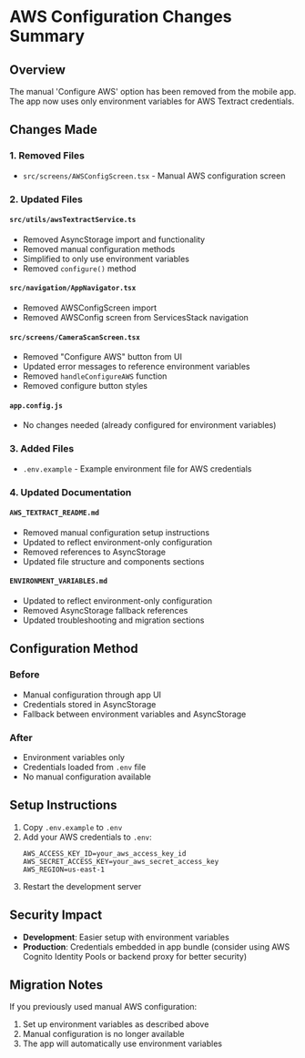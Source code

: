 # AWS Configuration Changes Summary

## Overview

The manual 'Configure AWS' option has been removed from the mobile app. The app now uses only environment variables for AWS Textract credentials.

## Changes Made

### 1. Removed Files

- `src/screens/AWSConfigScreen.tsx` - Manual AWS configuration screen

### 2. Updated Files

#### `src/utils/awsTextractService.ts`

- Removed AsyncStorage import and functionality
- Removed manual configuration methods
- Simplified to only use environment variables
- Removed `configure()` method

#### `src/navigation/AppNavigator.tsx`

- Removed AWSConfigScreen import
- Removed AWSConfig screen from ServicesStack navigation

#### `src/screens/CameraScanScreen.tsx`

- Removed "Configure AWS" button from UI
- Updated error messages to reference environment variables
- Removed `handleConfigureAWS` function
- Removed configure button styles

#### `app.config.js`

- No changes needed (already configured for environment variables)

### 3. Added Files

- `.env.example` - Example environment file for AWS credentials

### 4. Updated Documentation

#### `AWS_TEXTRACT_README.md`

- Removed manual configuration setup instructions
- Updated to reflect environment-only configuration
- Removed references to AsyncStorage
- Updated file structure and components sections

#### `ENVIRONMENT_VARIABLES.md`

- Updated to reflect environment-only configuration
- Removed AsyncStorage fallback references
- Updated troubleshooting and migration sections

## Configuration Method

### Before

- Manual configuration through app UI
- Credentials stored in AsyncStorage
- Fallback between environment variables and AsyncStorage

### After

- Environment variables only
- Credentials loaded from `.env` file
- No manual configuration available

## Setup Instructions

1. Copy `.env.example` to `.env`
2. Add your AWS credentials to `.env`:
   ```env
   AWS_ACCESS_KEY_ID=your_aws_access_key_id
   AWS_SECRET_ACCESS_KEY=your_aws_secret_access_key
   AWS_REGION=us-east-1
   ```
3. Restart the development server

## Security Impact

- **Development**: Easier setup with environment variables
- **Production**: Credentials embedded in app bundle (consider using AWS Cognito Identity Pools or backend proxy for better security)

## Migration Notes

If you previously used manual AWS configuration:

1. Set up environment variables as described above
2. Manual configuration is no longer available
3. The app will automatically use environment variables
